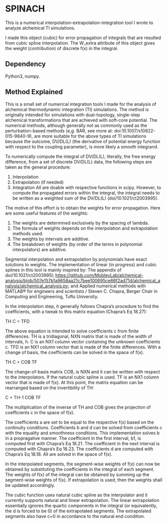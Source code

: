 # SPINACH

This is a numerical interpolation-extrapolation-integration tool I wrote to analyze alchemical TI simulations. 

I made this object (cubic) for error propagation of integrals that are resulted from cubic spline interpolation. The W_extra attribute of this object gives the weight (contribution) of discrete f(x) in the integral. 

## Dependency
Python3, numpy.

## Method Explained
This is a small set of numerical integration tools I made for the analysis of alchemical thermodynamic integration (TI) simulations. The method is originally intended for simulations with dual-topology, single-step alchemical transformations that are achieved with soft-core potential. The numerical methods, although generally not as commonly used as the perturbation-based methods (e,g. BAR, see more at: doi:10.1007/s10822-015-9840-9), are more suitable for the above types of TI simulations because the outcome, DV/DL(L) (the derivative of potential energy function with respect to the coupling parameter), is more likely a smooth integrand.

To numerically compute the integral of DV/DL(L), literally, the free energy difference, from a set of discrete DV/DL(L) data, the following steps are taken as the general procedure: 
1. Interpolation
2. Extrapolation (if needed)
3. Integration
All are doable with respective functions in scipy. However, to compute the propagated errors within the integral, the integral needs to be written as a weighted sum of the DV/DL(L) (doi/10.1021/ct2003995).

The motive of this effort is to obtain the weights for error propagation. Here are some useful features of the weights: 
1. The weights are determined exclusively by the spacing of lambda. 
2. The formula of weights depends on the interpolation and extrapolation methods used. 
3. The weights by intervals are additive. 
4. The breakdown of weights (by order of the terms in polynomial interpolators) are additive. 

Segmental interpolation and extrapolation by polynomials have exact solutions to weights. The implementation of linear (in progress) and cubic splines in this tool is mainly inspired by: 
The appendix of doi/10.1021/ct2003995l; 
https://github.com/MobleyLab/alchemical-analysis/blob/507e157b1a9658aa21c7bee100695ce66f2ad71d/alchemical_analysis/alchemical_analysis.py; and
Applied numerical methods with MATLAB® for engineers and scientists / Steven C. Chapra, Berger Chair in Computing and Engineering, Tufts University. 

In the interpolation step, it generally follows Chapra’s procedure to find the coefficients, with a tweak to this matrix equation (Chapra’s Eq 18.27):

TH C = TFD

The above equation is intended to solve coefficients c from finite differences. TH is a tridiagonal, NXN matrix that is made of the width of intervals, h. C is an NX1 column vector containing the unknown coefficients c. TFD is an NX1 column vector that is made of the finite differences. With a change of basis, the coefficients can be solved in the space of f(x). 

TH C = COB TF

The change-of-basis matrix COB, is NXN and it can be written with respect to the interpolators. If the natural cubic spline is used. TF is an NX1 column vector that is made of f(x). At this point, the matrix equation can be rearranged based on the invertibility of TH: 

C = TH-1 COB TF

The multiplication of the inverse of TH and COB gives the projection of coefficients c in the space of f(x). 

The coefficients a are set to be equal to the respective f(x) based on the continuity conditions. Coefficients b and d can be solved from coefficients c with the equality and smoothness conditions. This implementation solves b in a propragative manner. The coefficient in the first interval, b1, is computed first with Chapra’s Eq 18.21. The coefficient in the next interval is computed with Chapra’s Eq 18.23. The coefficients d are computed with Chapra’s Eq 18.18. All are solved in the space of f(x). 

In the interpolated segments, the segment-wise weights of f(x) can now be obtained by substituting the coefficients in the integral of each segment. The weights of f(x) of the integral can be obtained by summing up the segment-wise weights of f(x). If extrapolation is used, then the weights shall be updated accordingly. 

The cubic function uses natural cubic spline as the interpolator and it currently supports natural and linear extrapolation. The linear extrapolation essentially ignores the quartic components in the integral (or equivalently, the d is forced to be 0) of the extrapolated segments. The extrapolated segments also have c=0 in accordance to the natural end condition. 

